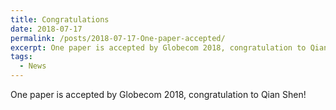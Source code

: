 ```yaml
---
title: Congratulations
date: 2018-07-17
permalink: /posts/2018-07-17-One-paper-accepted/
excerpt: One paper is accepted by Globecom 2018, congratulation to Qian Shen!
tags:
  - News
---
```


One paper is accepted by Globecom 2018, congratulation to Qian Shen!